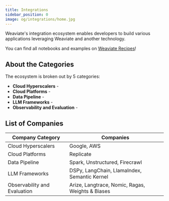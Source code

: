 ```yaml
---
title: Integrations
sidebar_position: 0
image: og/integrations/home.jpg
---
```


Weaviate's integration ecosystem enables developers to build various applications leveraging Weaviate and another technology.

You can find all notebooks and examples on [Weaviate Recipes](https://github.com/weaviate/recipes)!

## About the Categories
The ecosystem is broken out by 5 categories:

* **Cloud Hyperscalers** - 
* **Cloud Platforms** - 
* **Data Pipeline** - 
* **LLM Frameworks** - 
* **Observability and Evaluation** - 



## List of Companies

| Company Category | Companies |
|------------------|-----------|
| Cloud Hyperscalers | Google, AWS |
| Cloud Platforms | Replicate |
| Data Pipeline | Spark, Unstructured, Firecrawl |
| LLM Frameworks | DSPy, LangChain, LlamaIndex, Semantic Kernel |
| Observability and Evaluation | Arize, Langtrace, Nomic, Ragas, Weights & Biases |